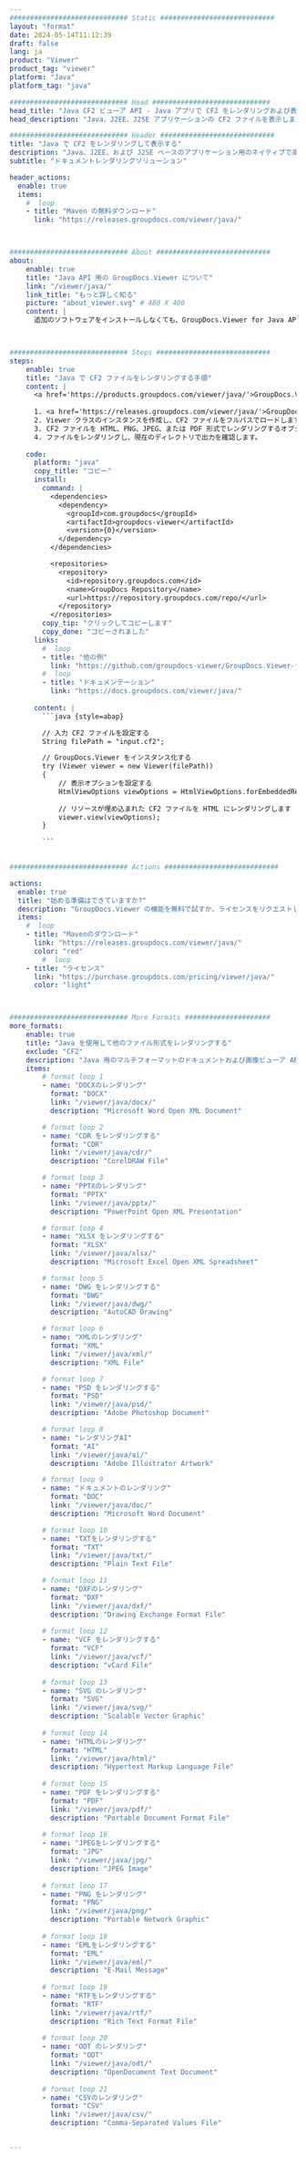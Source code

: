 ```yaml
---
############################# Static ############################
layout: "format"
date: 2024-05-14T11:12:39
draft: false
lang: ja
product: "Viewer"
product_tag: "viewer"
platform: "Java"
platform_tag: "java"

############################# Head #############################
head_title: "Java CF2 ビューア API - Java アプリで CF2 をレンダリングおよび表示します"
head_description: "Java、J2EE、J2SE アプリケーションの CF2 ファイルを表示します。ドキュメント表示オプションを管理する高度な機能を備えた HTML、PDF、またはイメージ モードでの 180 以上のドキュメントおよび画像ファイル形式の表示をサポートします。"

############################# Header ############################
title: "Java で CF2 をレンダリングして表示する" 
description: "Java、J2EE、および J2SE ベースのアプリケーション用のネイティブで高性能な CF2 ファイル ビューア API。出力ドキュメント形式の外観をカスタマイズするための幅広い追加機能をサポートします。" 
subtitle: "ドキュメントレンダリングソリューション" 

header_actions:
  enable: true
  items:
    #  loop
    - title: "Maven の無料ダウンロード"
      link: "https://releases.groupdocs.com/viewer/java/"



############################# About ############################
about:
    enable: true
    title: "Java API 用の GroupDocs.Viewer について"
    link: "/viewer/java/"
    link_title: "もっと詳しく知る"
    picture: "about_viewer.svg" # 480 X 400
    content: |
      追加のソフトウェアをインストールしなくても、GroupDocs.Viewer for Java API を使用して、Java アプリケーションで 180 以上のファイル形式を HTML、PDF、または画像モードで表示できるようにします。 Microsoft Office、Apache Open Office、Adobe Acrobat Reader など。開発者は、Microsoft Office、OpenDocument、HTML、PDF、アーカイブ、図、Photoshop、AutoCAD などの一般的な画像やドキュメント タイプ、および Java アプリケーション内のプログラミング言語形式を簡単に表示できます。高速かつ最高品質のレンダリング。



############################# Steps ############################
steps:
    enable: true
    title: "Java で CF2 ファイルをレンダリングする手順" 
    content: |
      <a href='https://products.groupdocs.com/viewer/java/'>GroupDocs.Viewer</a> を使用すると、いくつかの手順で CF2 を HTML、JPEG、PNG、または PDF にレンダリングできます。
      
      1. <a href='https://releases.groupdocs.com/viewer/java/'>GroupDocs.Viewer for Java</a> を依存関係としてプロジェクトに追加します。 
      2. Viewer クラスのインスタンスを作成し、CF2 ファイルをフルパスでロードします。  
      3. CF2 ファイルを HTML、PNG、JPEG、または PDF 形式でレンダリングするオプションを設定します。 
      4. ファイルをレンダリングし、現在のディレクトリで出力を確認します。 
   
    code:
      platform: "java"
      copy_title: "コピー"
      install:
        command: |
          <dependencies>
            <dependency>
              <groupId>com.groupdocs</groupId>
              <artifactId>groupdocs-viewer</artifactId>
              <version>{0}</version>
            </dependency>
          </dependencies>

          <repositories>
            <repository>
              <id>repository.groupdocs.com</id>
              <name>GroupDocs Repository</name>
              <url>https://repository.groupdocs.com/repo/</url>
            </repository>
          </repositories>
        copy_tip: "クリックしてコピーします"
        copy_done: "コピーされました"
      links:
        #  loop
        - title: "他の例"
          link: "https://github.com/groupdocs-viewer/GroupDocs.Viewer-for-Java"
        #  loop
        - title: "ドキュメンテーション"
          link: "https://docs.groupdocs.com/viewer/java/"
          
      content: |
        ```java {style=abap}

        // 入力 CF2 ファイルを設定する
        String filePath = "input.cf2";

        // GroupDocs.Viewer をインスタンス化する
        try (Viewer viewer = new Viewer(filePath))
        {
            // 表示オプションを設定する
            HtmlViewOptions viewOptions = HtmlViewOptions.forEmbeddedResources();
                
            // リソースが埋め込まれた CF2 ファイルを HTML にレンダリングします
            viewer.view(viewOptions);
        }

        ```
            

############################# Actions ############################

actions:
  enable: true
  title: "始める準備はできていますか?"
  description: "GroupDocs.Viewer の機能を無料で試すか、ライセンスをリクエストしてください"
  items:
    #  loop
    - title: "Mavenのダウンロード"
      link: "https://releases.groupdocs.com/viewer/java/"
      color: "red"
        #  loop
    - title: "ライセンス"
      link: "https://purchase.groupdocs.com/pricing/viewer/java/"
      color: "light"



############################# More Formats #####################
more_formats:
    enable: true
    title: "Java を使用して他のファイル形式をレンダリングする"
    exclude: "CF2"
    description: "Java 用のマルチフォーマットのドキュメントおよび画像ビューア API。外部ビューアを使用せずに、以下の一般的なファイル形式の一部を表示します。"
    items: 
        # format loop 1
        - name: "DOCXのレンダリング"
          format: "DOCX"
          link: "/viewer/java/docx/"
          description: "Microsoft Word Open XML Document" 

        # format loop 2
        - name: "CDR をレンダリングする" 
          format: "CDR"
          link: "/viewer/java/cdr/"
          description: "CorelDRAW File" 

        # format loop 3
        - name: "PPTXのレンダリング"
          format: "PPTX"
          link: "/viewer/java/pptx/"
          description: "PowerPoint Open XML Presentation" 

        # format loop 4
        - name: "XLSX をレンダリングする"
          format: "XLSX"
          link: "/viewer/java/xlsx/"
          description: "Microsoft Excel Open XML Spreadsheet" 

        # format loop 5
        - name: "DWG をレンダリングする"
          format: "DWG"
          link: "/viewer/java/dwg/"
          description: "AutoCAD Drawing"

        # format loop 6
        - name: "XMLのレンダリング"
          format: "XML"
          link: "/viewer/java/xml/"
          description: "XML File"

        # format loop 7
        - name: "PSD をレンダリングする"
          format: "PSD"
          link: "/viewer/java/psd/"
          description: "Adobe Photoshop Document"

        # format loop 8
        - name: "レンダリングAI"
          format: "AI"
          link: "/viewer/java/ai/"
          description: "Adobe Illustrator Artwork"

        # format loop 9
        - name: "ドキュメントのレンダリング"
          format: "DOC"
          link: "/viewer/java/doc/"
          description: "Microsoft Word Document" 

        # format loop 10
        - name: "TXTをレンダリングする" 
          format: "TXT"
          link: "/viewer/java/txt/"
          description: "Plain Text File" 

        # format loop 11
        - name: "DXFのレンダリング" 
          format: "DXF"
          link: "/viewer/java/dxf/"
          description: "Drawing Exchange Format File"  
          
        # format loop 12
        - name: "VCF をレンダリングする"
          format: "VCF"
          link: "/viewer/java/vcf/"
          description: "vCard File"  
              
        # format loop 13
        - name: "SVG のレンダリング"
          format: "SVG"
          link: "/viewer/java/svg/"
          description: "Scalable Vector Graphic" 
          
        # format loop 14
        - name: "HTMLのレンダリング"
          format: "HTML"
          link: "/viewer/java/html/"
          description: "Hypertext Markup Language File" 
          
        # format loop 15
        - name: "PDF をレンダリングする"
          format: "PDF"
          link: "/viewer/java/pdf/"
          description: "Portable Document Format File"
          
        # format loop 16
        - name: "JPEGをレンダリングする"
          format: "JPG"
          link: "/viewer/java/jpg/"
          description: "JPEG Image"
          
        # format loop 17
        - name: "PNG をレンダリング"
          format: "PNG"
          link: "/viewer/java/png/"
          description: "Portable Network Graphic" 
          
        # format loop 18
        - name: "EMLをレンダリングする"
          format: "EML"
          link: "/viewer/java/eml/"
          description: "E-Mail Message" 
          
        # format loop 19
        - name: "RTFをレンダリングする"
          format: "RTF"
          link: "/viewer/java/rtf/"
          description: "Rich Text Format File" 
          
        # format loop 20
        - name: "ODT のレンダリング"
          format: "ODT"
          link: "/viewer/java/odt/"
          description: "OpenDocument Text Document" 
          
        # format loop 21
        - name: "CSVのレンダリング"
          format: "CSV"
          link: "/viewer/java/csv/"
          description: "Comma-Separated Values File" 


---
```

